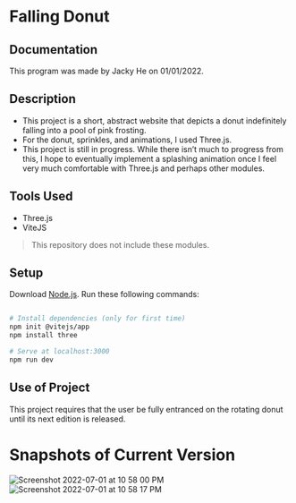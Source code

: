 # Falling Donut

## Documentation
This program was made by Jacky He on 01/01/2022. 

## Description
- This project is a short, abstract website that depicts a donut indefinitely falling into a pool of pink frosting. 
- For the donut, sprinkles, and animations, I used Three.js. 
- This project is still in progress. While there isn’t much to progress from this, I hope to eventually implement a splashing animation once I feel very much comfortable with Three.js and perhaps other modules.

## Tools Used
- Three.js
- ViteJS
> This repository does not include these modules.

## Setup
Download [Node.js](https://nodejs.org/en/download/).
Run these following commands:

``` bash

# Install dependencies (only for first time)
npm init @vitejs/app
npm install three

# Serve at localhost:3000
npm run dev

```

## Use of Project
This project requires that the user be fully entranced on the rotating donut until its next edition is released.

# Snapshots of Current Version

![Screenshot 2022-07-01 at 10 58 00 PM](https://user-images.githubusercontent.com/78707612/176987182-00c42f34-ac9d-41e6-bdac-cb2ca216d07d.png)
![Screenshot 2022-07-01 at 10 58 17 PM](https://user-images.githubusercontent.com/78707612/176987187-bcd28a8a-a764-4295-ae9c-0c4628c2f691.png)
